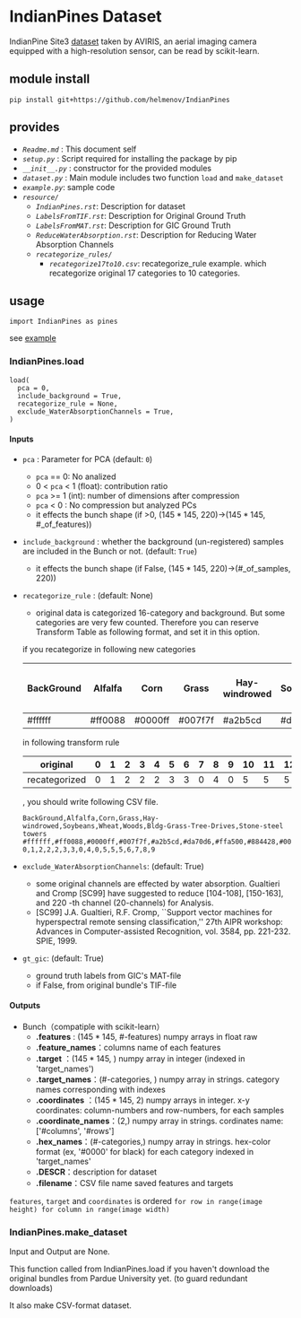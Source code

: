 # IndianPines Dataset

IndianPine Site3 [dataset] taken by AVIRIS, an aerial imaging camera equipped with a high-resolution sensor, can be read by scikit-learn.

[dataset]:https://purr.purdue.edu/publications/1947/1

## module install

```{shell}
pip install git+https://github.com/helmenov/IndianPines
```

## provides

- *`Readme.md`* : This document self
- *`setup.py`* : Script required for installing the package by pip
- *`__init__.py`* : constructor for the provided modules
- *`dataset.py`* : Main module includes two function `load` and `make_dataset`
- *`example.py`*: sample code
- *`resource/`*
  - *`IndianPines.rst`*: Description for dataset
  - *`LabelsFromTIF.rst`*: Description for Original Ground Truth
  - *`LabelsFromMAT.rst`*: Description for GIC Ground Truth
  - *`ReduceWaterAbsorption.rst`*: Description for Reducing Water Absorption Channels
  - *`recategorize_rules/`*
    - *`recategorize17to10.csv`*: recategorize_rule example. which recategorize original 17 categories to 10 categories.

## usage

```
import IndianPines as pines
```

see [example](example.ipynb)

### IndianPines.load

```
load(
  pca = 0,
  include_background = True,
  recategorize_rule = None,
  exclude_WaterAbsorptionChannels = True,
)
```

#### Inputs

- `pca` : Parameter for PCA (default: `0`)
  - `pca` == 0: No analized
  - 0 < `pca` < 1 (float): contribution ratio
  - `pca` >= 1 (int): number of dimensions after compression
  - `pca` < 0 : No compression but analyzed PCs
  - it effects the bunch shape (if >0, ($145 * 145$, $220$)->($145 * 145$, #_of_features))

- `include_background` : whether the background (un-registered) samples are included in the Bunch or not. (default: `True`)
  - it effects the bunch shape (if False, ($145 * 145$, $220$)->(#_of_samples, $220$))

- `recategorize_rule` : (default: None)
  - original data is categorized 16-category and background. But some categories are very few counted. Therefore you can reserve Transform Table as following format, and set it in this option.

  if you recategorize in following new categories

  |BackGround|Alfalfa|Corn|Grass|Hay-windrowed|Soybeans|Wheat|Woods|Bldg-Grass-Tree-Drives|Stone-steel towers|
  |---|---|---|---|---|---|---|---|---|---|
  |#ffffff|#ff0088|#0000ff|#007f7f|#a2b5cd|#da70d6|#ffa500|#884428|#00ff00|#ffff00|

  in following transform rule

  |original|0|1|2|3|4|5|6|7|8|9|10|11|12|13|14|15|16|
  |---|---|---|---|---|---|---|---|---|---|---|---|---|---|---|---|---|---|
  |recategorized|0|1|2|2|2|3|3|0|4|0|5|5|5|6|7|8|9|

  , you should write following CSV file.

  ```
  BackGround,Alfalfa,Corn,Grass,Hay-windrowed,Soybeans,Wheat,Woods,Bldg-Grass-Tree-Drives,Stone-steel towers
  #ffffff,#ff0088,#0000ff,#007f7f,#a2b5cd,#da70d6,#ffa500,#884428,#00ff00,#ffff00
  0,1,2,2,2,3,3,0,4,0,5,5,5,6,7,8,9
  ```

- `exclude_WaterAbsorptionChannels`: (default: True)
  - some original channels are effected by water absorption. Gualtieri and Cromp [SC99] have suggested to reduce [104-108], [150-163], and 220 -th channel (20-channels) for Analysis.
  - [SC99] J.A. Gualtieri, R.F. Cromp, ``Support vector machines for hyperspectral remote sensing classification,'' 27th AIPR workshop: Advances in Computer-assisted Recognition, vol. 3584, pp. 221-232. SPIE, 1999.

- `gt_gic`: (default: True)
  - ground truth labels from GIC's MAT-file
  - if False, from original bundle's TIF-file


#### Outputs
  - Bunch（compatiple with scikit-learn）
    - **.features** : ($145 * 145$, #-features) numpy arrays in float raw
    - **.feature_names**：columns name of each features
    - **.target** ：($145 * 145$, ) numpy array in integer (indexed in 'target_names')
    - **.target_names**：(#-categories, ) numpy array in strings. category names corresponding with indexes
    - **.coordinates** ：($145 * 145$, 2) numpy arrays in integer. x-y coordinates: column-numbers and row-numbers, for each samples
    - **.coordinate_names**：(2,) numpy array in strings. cordinates name: ['#columns', '#rows']
    - **.hex_names**：(#-categories,) numpy array in strings. hex-color format (ex, '#0000' for black) for each category indexed in 'target_names'
    - **.DESCR**：description for dataset
    - **.filename**：CSV file name saved features and targets

  `features`, `target` and `coordinates` is ordered `for row in range(image height) for column in range(image width)`

### IndianPines.make_dataset

Input and Output are None.

This function called from IndianPines.load if you haven't download the original bundles from Pardue University yet. (to guard redundant downloads)

It also make CSV-format dataset.
